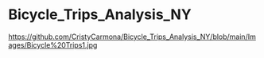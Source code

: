 # Bicycle_Trips_Analysis_NY

https://github.com/CristyCarmona/Bicycle_Trips_Analysis_NY/blob/main/Images/Bicycle%20Trips1.jpg
